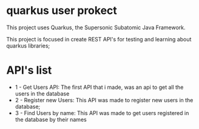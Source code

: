 # quarkus user prokect

This project uses Quarkus, the Supersonic Subatomic Java Framework.

This project is focused in create REST API's for testing and learning about quarkus libraries;


# API's list

* 1 - Get Users API: The first API that i made, was an api to get all the users in the database
* 2 - Register new Users: This API was made to register new users in the database;
* 3 - Find Users by name: This API was made to get users registered in the database by their names
